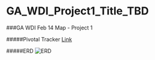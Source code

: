 GA_WDI_Project1_Title_TBD
=========================

###GA WDI Feb 14 Map - Project 1

#####Pivotal Tracker [Link](https://www.pivotaltracker.com/s/projects/1046968)

#####ERD
![ERD](http://i.imgur.com/nmwwL5D.jpg)



